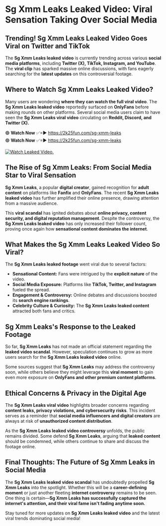 # Sg Xmm Leaks Leaked Video: Viral Sensation Taking Over Social Media

## **Trending! Sg Xmm Leaks Leaked Video Goes Viral on Twitter and TikTok**
The **Sg Xmm Leaks leaked video** is currently trending across various **social media platforms**, including **Twitter (X), TikTok, Instagram, and YouTube**. The **viral clip** has sparked massive online discussions, with fans eagerly searching for the **latest updates** on this controversial footage.

## **Where to Watch Sg Xmm Leaks Leaked Video?**
Many users are wondering **where they can watch the full viral video**. The **Sg Xmm Leaks leaked video** reportedly surfaced on **OnlyFans** before making rounds on other platforms. Several social media users claim to have seen the **Sg Xmm Leaks viral video** circulating on **Reddit, Discord, and Twitter (X).**

🟢 **Watch Now** ✅=► https://2k25fun.com/sg-xmm-leaks  
🟢 **Watch Now** ✅=► https://2k25fun.com/sg-xmm-leaks  

[![Watch Leaked Video.](https://miro.medium.com/v2/resize:fit:828/format:webp/1*cilzJN44JGOrTw9NJCrNHA.gif "Watch Leaked Video")](https://2k25fun.com/sg-xmm-leaks)

## **The Rise of Sg Xmm Leaks: From Social Media Star to Viral Sensation**
**Sg Xmm Leaks**, a popular **digital creator**, gained recognition for **adult content** on platforms like **Fanfix** and **OnlyFans**. The recent **Sg Xmm Leaks leaked video** has further amplified their online presence, drawing attention from a massive audience.

This **viral scandal** has ignited debates about **online privacy, content security, and digital reputation management**. Despite the controversy, the **Sg Xmm Leaks leaked video** has only increased their follower count, proving once again how **sensational content dominates the internet**.

## **What Makes the Sg Xmm Leaks Leaked Video So Viral?**
The **Sg Xmm Leaks leaked footage** went viral due to several factors:
- **Sensational Content:** Fans were intrigued by the **explicit nature** of the video.
- **Social Media Exposure:** Platforms like **TikTok, Twitter, and Instagram** fueled the spread.
- **Engagement & Controversy:** Online debates and discussions boosted its **search engine rankings**.
- **Celebrity Culture & Curiosity:** The **Sg Xmm Leaks leaked content** attracted both fans and critics.

## **Sg Xmm Leaks's Response to the Leaked Footage**
So far, **Sg Xmm Leaks** has not made an official statement regarding the **leaked video scandal**. However, speculation continues to grow as more users search for the **Sg Xmm Leaks leaked video** online.

Some sources suggest that **Sg Xmm Leaks** may address the controversy soon, while others believe they might leverage this **viral moment** to gain even more exposure on **OnlyFans and other premium content platforms**.

## **Ethical Concerns & Privacy in the Digital Age**
The **Sg Xmm Leaks viral video** highlights broader concerns regarding **content leaks, privacy violations, and cybersecurity risks**. This incident serves as a reminder that **social media influencers and digital creators** are always at risk of **unauthorized content distribution**.

As the **Sg Xmm Leaks leaked video controversy** unfolds, the public remains divided. Some defend **Sg Xmm Leaks**, arguing that **leaked content** should be condemned, while others continue to share and discuss the footage online.

## **Final Thoughts: The Future of Sg Xmm Leaks in Social Media**
The **Sg Xmm Leaks leaked video scandal** has undoubtedly propelled **Sg Xmm Leaks** into the spotlight. Whether this will be a **career-defining moment** or just another fleeting **internet controversy** remains to be seen. One thing is certain—**Sg Xmm Leaks has successfully captured the internet's attention, and their viral fame isn't fading anytime soon.**

Stay tuned for more updates on **Sg Xmm Leaks leaked video** and the latest viral trends dominating social media!